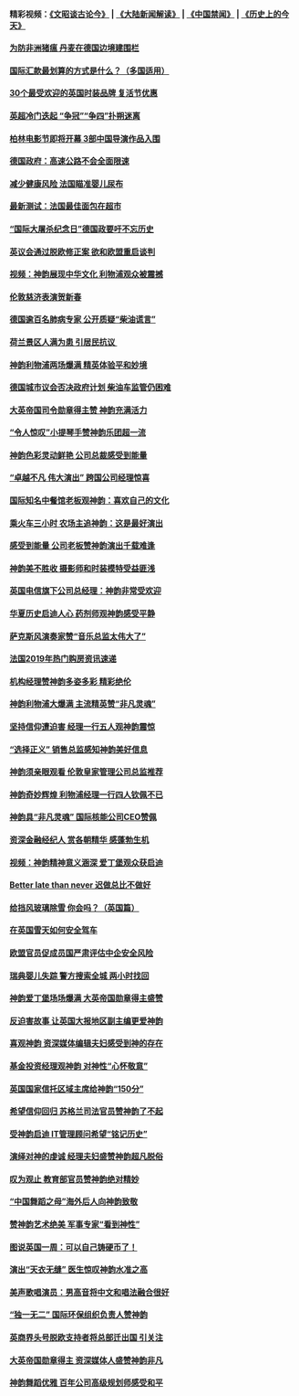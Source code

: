 #### 精彩视频：[《文昭谈古论今》](https://github.com/gfw-breaker/wenzhao) | [《大陆新闻解读》](https://github.com/gfw-breaker/ntdtv-comedy) | [《中国禁闻》](https://github.com/gfw-breaker/ntdtv-news) | [《历史上的今天》](https://github.com/gfw-breaker/today-in-history) 

#### [为防非洲猪瘟 丹麦在德国边境建围栏](../pages/nsc974/n11014368.md?t=01311230) 

#### [国际汇款最划算的方式是什么？（多国适用）](../pages/nsc974/n9224895.md?t=01311230) 

#### [30个最受欢迎的英国时装品牌 复活节优惠](../pages/nsc974/n8631105.md?t=01311230) 

#### [英超冷门迭起 “争冠”“争四”扑朔迷离](../pages/nsc974/n11014053.md?t=01311230) 

#### [柏林电影节即将开幕 3部中国导演作品入围](../pages/nsc974/n11013824.md?t=01311230) 

#### [德国政府：高速公路不会全面限速](../pages/nsc974/n11013841.md?t=01311230) 

#### [减少健康风险 法国瞄准婴儿尿布](../pages/nsc974/n11012630.md?t=01311230) 

#### [最新测试：法国最佳面包在超市](../pages/nsc974/n11012842.md?t=01311230) 

#### [“国际大屠杀纪念日”德国政要吁不忘历史](../pages/nsc974/n11012513.md?t=01311230) 

#### [英议会通过脱欧修正案 欲和欧盟重启谈判](../pages/nsc974/n11011622.md?t=01311230) 

#### [视频：神韵展现中华文化 利物浦观众被震撼](../pages/nsc974/n11011005.md?t=01311230) 

#### [伦敦慈济表演贺新春](../pages/nsc974/n11011139.md?t=01311230) 

#### [德国逾百名肺病专家 公开质疑“柴油谎言”](../pages/nsc974/n11010325.md?t=01311230) 

#### [荷兰景区人满为患 引居民抗议 ](../pages/nsc974/n11010747.md?t=01311230) 

#### [神韵利物浦两场爆满 精英体验平和妙境](../pages/nsc974/n11010417.md?t=01311230) 

#### [德国城市议会否决政府计划 柴油车监管仍困难](../pages/nsc974/n11010716.md?t=01311230) 

#### [大英帝国司令勋章得主赞 神韵充满活力](../pages/nsc974/n11009434.md?t=01311230) 

#### [“令人惊叹”小提琴手赞神韵乐团超一流](../pages/nsc974/n11009535.md?t=01311230) 

#### [神韵色彩灵动鲜艳 公司总裁感受到能量](../pages/nsc974/n11009391.md?t=01311230) 

#### [“卓越不凡 伟大演出” 跨国公司经理惊喜](../pages/nsc974/n11009359.md?t=01311230) 

#### [国际知名中餐馆老板观神韵：喜欢自己的文化](../pages/nsc974/n11009314.md?t=01311230) 

#### [乘火车三小时 农场主追神韵：这是最好演出](../pages/nsc974/n11009299.md?t=01311230) 

#### [感受到能量 公司老板赞神韵演出千载难逢](../pages/nsc974/n11009226.md?t=01311230) 

#### [神韵美不胜收 摄影师和时装模特受益匪浅](../pages/nsc974/n11009171.md?t=01311230) 

#### [英国电信旗下公司总经理：神韵非常受欢迎](../pages/nsc974/n11008992.md?t=01311230) 

#### [华夏历史启迪人心 药剂师观神韵感受平静](../pages/nsc974/n11007232.md?t=01311230) 

#### [萨克斯风演奏家赞“音乐总监太伟大了”](../pages/nsc974/n11007174.md?t=01311230) 

#### [法国2019年热门购房资讯速递](../pages/nsc974/n10947033.md?t=01311230) 

#### [机构经理赞神韵多姿多彩 精彩绝伦](../pages/nsc974/n11006484.md?t=01311230) 

#### [神韵利物浦大爆满 主流精英赞“非凡灵魂”](../pages/nsc974/n11006697.md?t=01311230) 

#### [坚持信仰遭迫害 经理一行五人观神韵震惊](../pages/nsc974/n11006523.md?t=01311230) 

#### [“选择正义” 销售总监感知神韵美好信息](../pages/nsc974/n11006437.md?t=01311230) 

#### [神韵须亲眼观看 伦敦皇家管理公司总监推荐](../pages/nsc974/n11006402.md?t=01311230) 

#### [神韵奇妙辉煌 利物浦经理一行四人钦佩不已](../pages/nsc974/n11006397.md?t=01311230) 

#### [神韵具“非凡灵魂” 国际核能公司CEO赞佩](../pages/nsc974/n11006353.md?t=01311230) 

#### [资深金融经纪人 赏各朝精华 感蓬勃生机](../pages/nsc974/n11006347.md?t=01311230) 

#### [视频：神韵精神意义涵深 爱丁堡观众获启迪](../pages/nsc974/n11004622.md?t=01311230) 

#### [Better late than never 迟做总比不做好](../pages/nsc974/n11004768.md?t=01311230) 

#### [给挡风玻璃除雪 你会吗？（英国篇）](../pages/nsc974/n11004765.md?t=01311230) 

#### [在英国雪天如何安全驾车](../pages/nsc974/n11004758.md?t=01311230) 

#### [欧盟官员促成员国严肃评估中企安全风险](../pages/nsc974/n11004719.md?t=01311230) 

#### [瑞典婴儿失踪 警方搜索全城 两小时找回](../pages/nsc974/n11004065.md?t=01311230) 

#### [神韵爱丁堡场场爆满 大英帝国勋章得主盛赞](../pages/nsc974/n11003114.md?t=01311230) 

#### [反迫害故事 让英国大报地区副主编更爱神韵](../pages/nsc974/n11003184.md?t=01311230) 

#### [喜观神韵 资深媒体编辑夫妇感受到神的存在](../pages/nsc974/n11003116.md?t=01311230) 

#### [基金投资经理观神韵 对神性“心怀敬意”](../pages/nsc974/n11003069.md?t=01311230) 

#### [英国国家信托区域主席给神韵“150分”](../pages/nsc974/n11003048.md?t=01311230) 

#### [希望信仰回归 苏格兰司法官员赞神韵了不起](../pages/nsc974/n11003060.md?t=01311230) 

#### [受神韵启迪 IT管理顾问希望“铭记历史”](../pages/nsc974/n11003055.md?t=01311230) 

#### [演绎对神的虔诚 经理夫妇盛赞神韵超凡脱俗](../pages/nsc974/n11003014.md?t=01311230) 

#### [叹为观止 教育部官员赞神韵绝对精妙](../pages/nsc974/n11003000.md?t=01311230) 

#### [“中国舞蹈之母”海外后人向神韵致敬](../pages/nsc974/n11002983.md?t=01311230) 

#### [赞神韵艺术绝美 军事专家“看到神性”](../pages/nsc974/n11002960.md?t=01311230) 

#### [图说英国一周：可以自己铸硬币了！](../pages/nsc974/n11002835.md?t=01311230) 

#### [演出“天衣无缝” 医生惊叹神韵水准之高](../pages/nsc974/n11002806.md?t=01311230) 

#### [美声歌唱演员：男高音将中文和唱法融合很好](../pages/nsc974/n11002784.md?t=01311230) 

#### [“独一无二” 国际环保组织负责人赞神韵](../pages/nsc974/n11002679.md?t=01311230) 

#### [英商界头号脱欧支持者将总部迁出国 引关注](../pages/nsc974/n11002435.md?t=01311230) 

#### [大英帝国勋章得主 资深媒体人盛赞神韵非凡](../pages/nsc974/n11002544.md?t=01311230) 

#### [神韵舞蹈优雅 百年公司高级规划师感受和平](../pages/nsc974/n11002532.md?t=01311230) 

